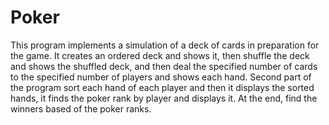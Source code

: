 # Poker
This program implements a simulation of a deck of  cards in preparation for the game. 
It creates an ordered deck and shows  it, then shuffle the deck and shows the shuffled 
deck, and then deal the  specified number of cards to the specified number of players 
and shows  each hand. Second part of the program sort each hand of each player  and 
then it displays the sorted hands, it finds the poker rank by player  and displays it. 
At the end, find the winners based of the poker ranks.
